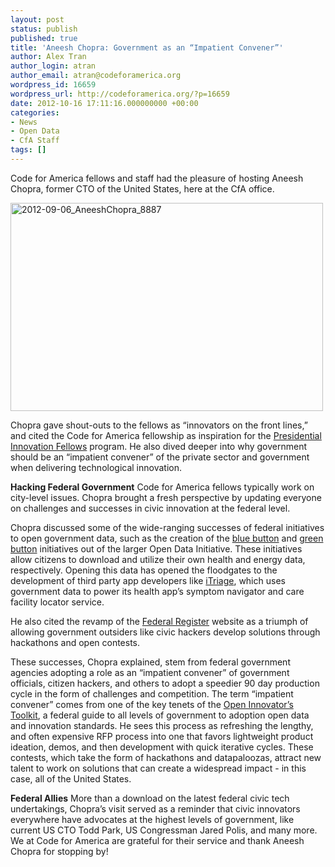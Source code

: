 ```yaml
---
layout: post
status: publish
published: true
title: 'Aneesh Chopra: Government as an “Impatient Convener”'
author: Alex Tran
author_login: atran
author_email: atran@codeforamerica.org
wordpress_id: 16659
wordpress_url: http://codeforamerica.org/?p=16659
date: 2012-10-16 17:11:16.000000000 +00:00
categories:
- News
- Open Data
- CfA Staff
tags: []
---
```

Code for America fellows and staff had the pleasure of hosting Aneesh Chopra, former CTO of the United States, here at the CfA office.

<a title="2012-09-06_AneeshChopra_8887 by Code for America, on Flickr" href="http://www.flickr.com/photos/codeforamerica/sets/72157631441390118/with/7945607950/"><img src="http://farm9.staticflickr.com/8179/7945607950_6c3d70d12f.jpg" alt="2012-09-06_AneeshChopra_8887" width="500" height="333" /></a>

Chopra gave shout-outs to the fellows as “innovators on the front lines,” and cited the Code for America fellowship as inspiration for the <a href="http://www.whitehouse.gov/innovationfellows">Presidential Innovation Fellows</a> program. He also dived deeper into why government should be an “impatient convener” of the private sector and government when delivering technological innovation.

<strong>Hacking Federal Government</strong>
Code for America fellows typically work on city-level issues. Chopra brought a fresh perspective by updating everyone on challenges and successes in civic innovation at the federal level.

Chopra discussed some of the wide-ranging successes of federal initiatives to open government data, such as the creation of the <a href="http://www.va.gov/bluebutton/">blue button</a> and <a href="http://www.whitehouse.gov/blog/2012/03/22/green-button-giving-millions-americans-better-handle-energy-costs">green button</a> initiatives out of the larger Open Data Initiative. These initiatives allow citizens to download and utilize their own health and energy data, respectively. Opening this data has opened the floodgates to the development of third party app developers like <a href="https://www.itriagehealth.com/home" target="_blank">iTriage</a>, which uses government data to power its health app’s symptom navigator and care facility locator service.

He also cited the revamp of the <a title="Federal Register" href="https://www.federalregister.gov/">Federal Register</a> website as a triumph of allowing government outsiders like civic hackers develop solutions through hackathons and open contests.

These successes, Chopra explained, stem from federal government agencies adopting a role as an “impatient convener” of government officials, citizen hackers, and others to adopt a speedier 90 day production cycle in the form of challenges and competition. The term “impatient convener” comes from one of the key tenets of the <a href="http://www.whitehouse.gov/open/toolkit">Open Innovator’s Toolkit</a>, a federal guide to all levels of government to adoption open data and innovation standards. He sees this process as refreshing the lengthy, and often expensive RFP process into one that favors lightweight product ideation, demos, and then development with quick iterative cycles. These contests, which take the form of hackathons and datapaloozas, attract new talent to work on solutions that can create a widespread impact - in this case, all of the United States.

<strong>Federal Allies</strong>
More than a download on the latest federal civic tech undertakings, Chopra’s visit served as a reminder that civic innovators everywhere have advocates at the highest levels of government, like current US CTO Todd Park, US Congressman Jared Polis, and many more. We at Code for America are grateful for their service and thank Aneesh Chopra for stopping by!
